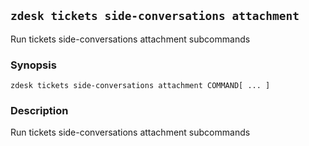 ## `zdesk tickets side-conversations attachment`

Run tickets side-conversations attachment subcommands

### Synopsis

    zdesk tickets side-conversations attachment COMMAND[ ... ]

### Description

Run tickets side-conversations attachment subcommands

